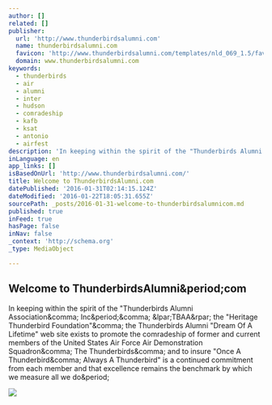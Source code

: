```yaml
---
author: []
related: []
publisher:
  url: 'http://www.thunderbirdsalumni.com'
  name: thunderbirdsalumni.com
  favicon: 'http://www.thunderbirdsalumni.com/templates/nld_069_1.5/favicon.ico'
  domain: www.thunderbirdsalumni.com
keywords:
  - thunderbirds
  - air
  - alumni
  - inter
  - hudson
  - comradeship
  - kafb
  - ksat
  - antonio
  - airfest
description: 'In keeping within the spirit of the "Thunderbirds Alumni Association, Inc., (TBAA) the "Heritage Thunderbird Foundation", the Thunderbirds Alumni "Dream Of A Lifetime" web site exists to promote the comradeship of former and current members of the United States Air Force Air Demonstration Squadron, The Thunderbirds, and to insure "Once A Thunderbird, Always A Thunderbird" is a continued commitment from each member and that excellence remains the benchmark by which we measure all we do.'
inLanguage: en
app_links: []
isBasedOnUrl: 'http://www.thunderbirdsalumni.com/'
title: Welcome to ThunderbirdsAlumni.com
datePublished: '2016-01-31T02:14:15.124Z'
dateModified: '2016-01-22T18:05:31.655Z'
sourcePath: _posts/2016-01-31-welcome-to-thunderbirdsalumnicom.md
published: true
inFeed: true
hasPage: false
inNav: false
_context: 'http://schema.org'
_type: MediaObject

---
```

<article style=""><h1>Welcome to ThunderbirdsAlumni&amp;period;com</h1><p>In keeping within the spirit of the "Thunderbirds Alumni Association&amp;comma; Inc&amp;period;&amp;comma; &amp;lpar;TBAA&amp;rpar; the "Heritage Thunderbird Foundation"&amp;comma; the Thunderbirds Alumni "Dream Of A Lifetime" web site exists to promote the comradeship of former and current members of the United States Air Force Air Demonstration Squadron&amp;comma; The Thunderbirds&amp;comma; and to insure "Once A Thunderbird&amp;comma; Always A Thunderbird" is a continued commitment from each member and that excellence remains the benchmark by which we measure all we do&amp;period;</p><img src="http://www.thunderbirdsalumni.com/images/stories/AllTeamPhotos/671.jpg" /></article>